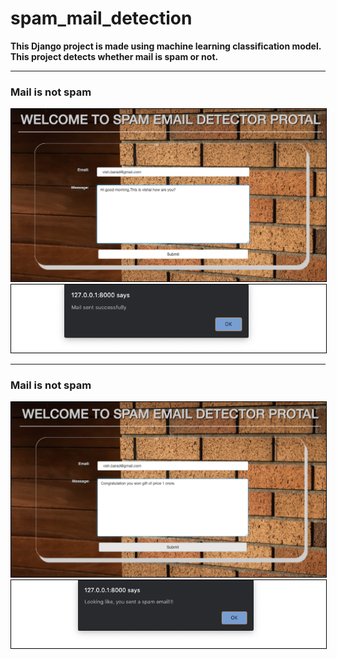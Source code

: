 # spam_mail_detection

<b>This Django project is made using machine learning classification model. This project detects whether mail is spam or not.</b>


---
### Mail is not spam
<p align="center">
<img src="img1.png" style="border: 1px solid black" />
<img src="img6.png" style="border: 1px solid black" />
</p>


***
### Mail is not spam
<p align="center">
<img src="img3.png" style="border: 1px solid black" />
<img src="img5.png" style="border: 1px solid black" />
</p>
